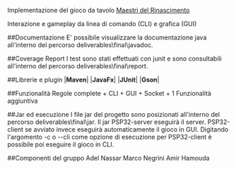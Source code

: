 Implementazione del gioco da tavolo [Maestri del Rinascimento](http://www.craniocreations.it/prodotto/masters-of-renaissance/)

Interazione e gameplay da linea di comando (CLI) e grafica (GUI)

##Documentazione
E' possibile visualizzare la documentazione java all'interno del percorso deliverables\final\javadoc.

##Coverage Report
I test sono stati effettuati con junit e sono consultabili all'interno del percorso deliverables\final\report.

##Librerie e plugin
|__Maven__| 
|__JavaFx__|
|__JUnit__|
|__Gson__|

##Funzionalità
Regole complete + CLI + GUI + Socket + 1 Funzionalità aggiuntiva

##Jar ed esecuzione
I file jar del progetto sono posizionati all'interno del percorso deliverables\final\jar.
Il jar PSP32-server eseguirà il server.
PSP32-client se avviato invece eseguirà automaticamente il gioco in GUI. 
Digitando l'argomento -c o --cli come opzione di esecuzione per PSP32-client è possibile poi eseguire il gioco in CLI.

##Componenti del gruppo
Adel Nassar
Marco Negrini
Amir Hamouda
